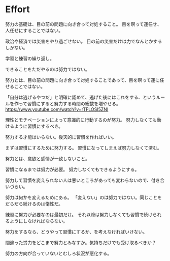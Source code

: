 # Effort

努力の基礎は、目の前の問題に向き合って対処すること。
目を瞑って運任せ、人任せにすることではない。

政治や経済では災害をやり過ごせない。
目の前の災害だけは力でなんとかするしかない。

学習と練習の繰り返し。

できることをただやるのは努力ではない。

努力とは、目の前の問題に向き合って対処することであって、目を瞑って運に任せることではない。

「自分は逃げるやつだ」と明確に認めて、逃げた後にはこれをする、というルールを作って習慣にすると努力する時間の総数を増やせる。
https://www.youtube.com/watch?v=rTFLOSI5ZNI

理性とモチベーションによって意識的に行動するのが努力。
努力しなくても動けるように習慣にするべき。

努力する才能はいらない。後天的に習慣を作ればいい。

まずは習慣にするために努力する。
習慣になってしまえば努力しなくて済む。

努力とは、意欲と感情が一致しないこと。

習慣になるまでは努力が必要。
努力しなくてもできるようにする。

努力して習慣を変えられない人は悪いところがあっても変わらないので、付き合いづらい。

努力は何かを変えるためにある。
「変えない」のは努力ではない。同じことをだらだら続けるのは惰性だ。

練習に努力が必要なのは最初だけ。
それ以降は努力しなくても習慣で続けられるようにしなければならない。

努力をするなら、どうやって習慣にするか、を考えなければいけない。

間違った労力をどこまで努力とみなすか。気持ちだけでも受け取るべきか？

努力の方向が合っていないとむしろ状況が悪化する。
